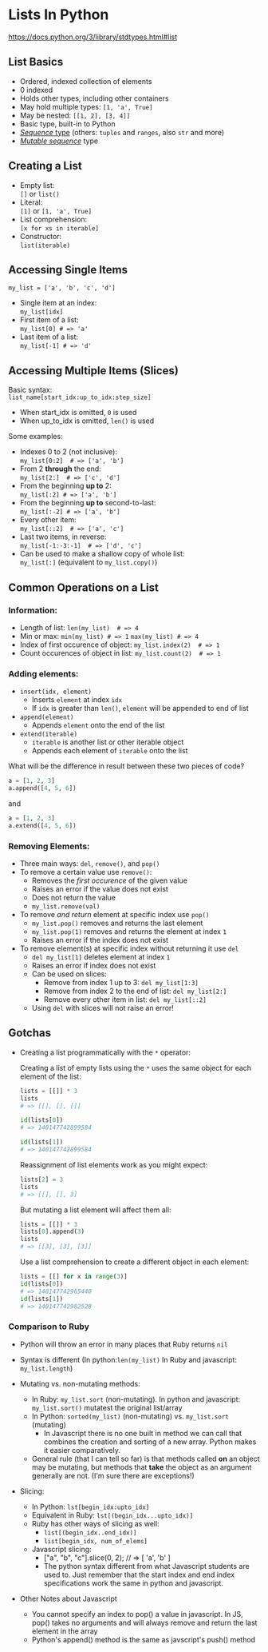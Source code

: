 # Lists In Python

https://docs.python.org/3/library/stdtypes.html#list

## List Basics

* Ordered, indexed collection of elements
* 0 indexed
* Holds other types, including other containers
* May hold multiple types: `[1, 'a', True]`
* May be nested: `[[1, 2], [3, 4]]`
* Basic type, built-in to Python
* [*Sequence* type](https://docs.python.org/3/library/stdtypes.html#list) (others: `tuples` and `ranges`, also `str` and more)
* [*Mutable sequence*](https://docs.python.org/3/library/stdtypes.html#mutable-sequence-types) type

## Creating a List

* Empty list: <br>`[]` or `list()`
* Literal: <br>`[1]` or `[1, 'a', True]`
* List comprehension: <br>`[x for xs in iterable]`
* Constructor: <br>`list(iterable)`

## Accessing Single Items

`my_list = ['a', 'b', 'c', 'd']`

* Single item at an index: <br>`my_list[idx]`
* First item of a list: <br>`my_list[0] # => 'a'`
* Last item of a list: <br>`my_list[-1] # => 'd'`

## Accessing Multiple Items (Slices)

Basic syntax: <br>`list_name[start_idx:up_to_idx:step_size]`

* When start_idx is omitted, `0` is used
* When up_to_idx is omitted, `len()` is used

Some examples:
* Indexes 0 to 2 (not inclusive): <br>`my_list[0:2]  # => ['a', 'b']`
* From 2 **through** the end: <br>`my_list[2:]  # => ['c', 'd']`
* From the beginning **up to** 2: <br>`my_list[:2] # => ['a', 'b']`
* From the beginning **up to** second-to-last: <br>`my_list[:-2] # => ['a', 'b']`
* Every other item: <br>`my_list[::2]  # => ['a', 'c']`
* Last two items, in reverse: <br>`my_list[-1:-3:-1]  # => ['d', 'c']`
* Can be used to make a shallow copy of whole list: <br>`my_list[:]` (equivalent to `my_list.copy()`)

## Common Operations on a List

### Information:

* Length of list: `len(my_list)  # => 4`
* Min or max: `min(my_list) # => 1` `max(my_list) # => 4`
* Index of first occurence of object: `my_list.index(2)  # => 1`
* Count occurences of object in list: `my_list.count(2)  # => 1`

### Adding elements:

* `insert(idx, element)`
    - Inserts `element` at index `idx`
    - If `idx` is greater than `len()`, `element` will be appended to end of
        list
* `append(element)`
    - Appends `element` onto the end of the list
* `extend(iterable)`
    - `iterable` is another list or other iterable object
    - Appends each element of `iterable` onto the list

What will be the difference in result between these two pieces of code?
```python
a = [1, 2, 3]
a.append([4, 5, 6])
```
and
```python
a = [1, 2, 3]
a.extend([4, 5, 6])
```

### Removing Elements:

* Three main ways: `del`, `remove()`, and `pop()`
* To remove a certain value use `remove()`:
    - Removes the *first occurence* of the given value
    - Raises an error if the value does not exist
    - Does not return the value
    - `my_list.remove(val)`
* To remove *and return* element at specific index use `pop()`
    - `my_list.pop()` removes and returns the last element
    - `my_list.pop(1)` removes and returns the element at index `1`
    - Raises an error if the index does not exist
* To remove element(s) at specific index without returning it use `del`
    - `del my_list[1]` deletes element at index `1`
    - Raises an error if index does not exist
    - Can be used on slices:
        * Remove from index 1 up to 3: `del my_list[1:3]`
        * Remove from index 2 to the end of list: `del my_list[2:]`
        * Remove every other item in list: `del my_list[::2]`
    - Using `del` with slices will not raise an error!

## Gotchas

* Creating a list programmatically with the `*` operator:

    Creating a list of empty lists using the `*` uses the same object for each element of the list:
    ```python
    lists = [[]] * 3
    lists
    # => [[], [], []]

    id(lists[0])
    # => 140147742899584

    id(lists[1])
    # => 140147742899584
    ```

    Reassignment of list elements work as you might expect:
    ```python
    lists[2] = 3
    lists
    # => [[], [], 3]
    ```

    But mutating a list element will affect them all:
    ```python
    lists = [[]] * 3
    lists[0].append(3)
    lists
    # => [[3], [3], [3]]
    ```

    Use a list comprehension to create a different object in each element:
    ```python
    lists = [[] for x in range(3)]
    id(lists[0])
    # => 140147742965440
    id(lists[1])
    # => 140147742982528
    ```

### Comparison to Ruby

* Python will throw an error in many places that Ruby returns `nil`
* Syntax is different (In python:`len(my_list)` In Ruby and javascript: `my_list.length`)
* Mutating vs. non-mutating methods:
    - In Ruby: `my_list.sort` (non-mutating). In python and javascript: `my_list.sort()` mutatest the original list/array
    - In Python: `sorted(my_list)` (non-mutating) vs. `my_list.sort` (mutating)
        - In Javascript there is no one built in method we can call that combines the creation and sorting of a new array. Python makes it easier comparatively.
    - General rule (that I can tell so far) is that methods called **on** an
        object may be mutating, but methods that **take** the object as an
        argument generally are not. (I'm sure there are exceptions!)
* Slicing:
    - In Python: `lst[begin_idx:upto_idx]`
    - Equivalent in Ruby: `lst[(begin_idx...upto_idx)]`
    - Ruby has other ways of slicing as well:
        * `list[(begin_idx..end_idx)]`
        * `list[begin_idx, num_of_elems]`
    - Javascript slicing:
        * ["a", "b", "c"].slice(0, 2);  // => [ 'a', 'b' ]
        * The python syntax different from what Javascript students are used to.  Just remember that the start index and end index specifications work the same in python and javascript.

* Other Notes about Javascript
    - You cannot specify an index to pop() a value in javascript. In JS, pop() takes no arguments and will always remove and return the last element in the array
    - Python's append() method is the same as javscript's push() method



